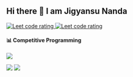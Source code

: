 ## Hi there 👋 I am Jigyansu Nanda

<p align="left">
  <a href="https://leetcode.com/sudiptob2/">
    <img src="https://cp-logo.vercel.app/leetcode/Jigyansu" alt="Leet code rating" />
  </a>
  <a href="https://codeforces.com/profile/sudipto.me">
    <img src="https://raw.githubusercontent.com/Jigyansu/cf-stats/main/output/rating.svg" alt="Leet code rating" />
  </a>
</p>

<!--
**Jigyansu-Nanda/Jigyansu-Nanda** is a ✨ _special_ ✨ repository because its `README.md` (this file) appears on your GitHub profile.

Here are some ideas to get you started:

- 🔭 I’m currently working on ...
- 🌱 I’m currently learning ...
- 👯 I’m looking to collaborate on ...
- 🤔 I’m looking for help with ...
- 💬 Ask me about ...
- 📫 How to reach me: ...
- 😄 Pronouns: ...
- ⚡ Fun fact: ...
-->

#### 📊 Competitive Programming

![](https://raw.githubusercontent.com/Jigyansu-Nanda/cf-stats/main/output/light_card.svg#gh-dark-mode-only)
<!-- ![](https://raw.githubusercontent.com/Jigyansu-Nanda/cf-stats/main/output/light_card.svg) -->

![](https://raw.githubusercontent.com/Jigyansu-Nanda/cf-stats/main/output/max_rating.svg)
![](https://raw.githubusercontent.com/Jigyansu-Nanda/cf-stats/main/output/rating.svg)
